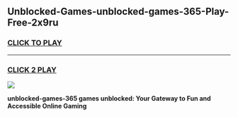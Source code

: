 
## Unblocked-Games-unblocked-games-365-Play-Free-2x9ru
<h3>
<a href="https://premium76.site?title=unblocked-games-365&ref=09A">CLICK TO PLAY</a></h3>
<hr>

<h3>
<a href="https://premium76.site?title=unblocked-games-365&ref=09A">CLICK 2 PLAY</a>
  
</h3>

<a href="https://premium76.site?title=unblocked-games-365&ref=09A"><img src="https://clearcache.store/games.png"></a>


**unblocked-games-365 games unblocked: Your Gateway to Fun and Accessible Online Gaming**
